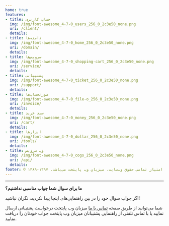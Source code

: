 ```yaml
---
home: true
features:
- title: حساب کاربری
  img: /img/font-awesome_4-7-0_users_256_0_2c3e50_none.png
  uri: /client/
  details:
- title: دامنه‌ها
  img: /img/font-awesome_4-7-0_home_256_0_2c3e50_none.png
  uri: /domain/
  details:
- title: سرویس‌ها
  img: /img/font-awesome_4-7-0_shopping-cart_256_0_2c3e50_none.png
  uri: /service/
  details:
- title: پشتیبانی
  img: /img/font-awesome_4-7-0_ticket_256_0_2c3e50_none.png
  uri: /support/
  details:
- title: صورتحساب‌ها
  img: /img/font-awesome_4-7-0_file-o_256_0_2c3e50_none.png
  uri: /invoice/
  details:
- title: سبد خرید
  img: /img/font-awesome_4-7-0_money_256_0_2c3e50_none.png
  uri: /cart/
  details:
- title: ابزارها
  img: /img/font-awesome_4-7-0_dollar_256_0_2c3e50_none.png
  uri: /tools/
  details:
- title: وب سرویس
  img: /img/font-awesome_4-7-0_cogs_256_0_2c3e50_none.png
  uri: /api/
  details:
footer: © صاحب امتیاز تمامی حقوق وب‌سایت، میزبان وب پایتخت می‌باشد. ۱۳۹۷-۱۳۸۹
---
```


---
**ما برای سوال شما جواب مناسبی نداشتیم؟**

اگر جواب سوال خود را در بین راهنمایی‌های اینجا پیدا نکردید، نگران نباشید!

شما می‌توانید از طریق صفحه 
[تماس با ما](https://www.ehost.ir/billing/submitticket.php?step=2&deptid=3) 
میزبان وب پایتخت درخواست پشتیبانی ارسال نمایید یا با تماس تلفنی از راهنمایی پشتیبانان میزبان وب پایتخت جواب خودتان را دریافت نمایید.